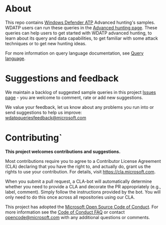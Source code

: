 # About
This repo contains [Windows Defender ATP](https://www.microsoft.com/en-us/windowsforbusiness/windows-atp) Advanced hunting's samples.
WDATP users can run these queries in the [Advanced hunting page](https://securitycenter.windows.com/hunting).
These queries can help users to get started with WDATP advanced hunting, to learn about its query and data capabilities, to get familiar with some attack techniques or to get new hunting ideas.

For more information on query language documentation, see [Query language](https://go.microsoft.com/fwlink/?linkid=866515).

# Suggestions and feedback
We maintain a backlog of suggested sample queries in this project [Issues page](https://github.com/Microsoft/WindowsDefenderATP-Hunting-Queries/issues) - you are welcome to comment, rate or add new suggestions.

We value your feedback, let us know about any problems you run into or send suggestions to help us improve: wdatpqueriesfeedback@microsoft.com

# Contributing`

<b>This project welcomes contributions and suggestions.</b>

Most contributions require you to agree to a Contributor License Agreement (CLA) declaring that you have the right to,
and actually do, grant us the rights to use your contribution. For details, visit
https://cla.microsoft.com.

When you submit a pull request, a CLA-bot will automatically determine whether you need
to provide a CLA and decorate the PR appropriately (e.g., label, comment). Simply follow the
instructions provided by the bot. You will only need to do this once across all repositories using our CLA.

This project has adopted the [Microsoft Open Source Code of Conduct](https://opensource.microsoft.com/codeofconduct/).
For more information see the [Code of Conduct FAQ](https://opensource.microsoft.com/codeofconduct/faq/)
or contact [opencode@microsoft.com](mailto:opencode@microsoft.com) with any additional questions or comments.

